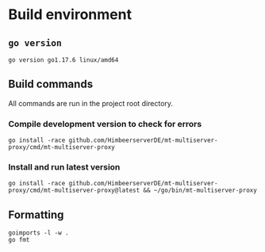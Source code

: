 # Build environment
## `go version`
```
go version go1.17.6 linux/amd64
```
## Build commands
All commands are run in the project root directory.
### Compile development version to check for errors
```
go install -race github.com/HimbeerserverDE/mt-multiserver-proxy/cmd/mt-multiserver-proxy
```
### Install and run latest version
```
go install -race github.com/HimbeerserverDE/mt-multiserver-proxy/cmd/mt-multiserver-proxy@latest && ~/go/bin/mt-multiserver-proxy
```
## Formatting
```
goimports -l -w .
go fmt
```
